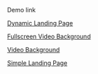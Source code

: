

 Demo link  

[Dynamic Landing Page](https://wi7.netlify.app/dynamic-landing-page/)

[Fullscreen Video Background](https://wi7.netlify.app/fullScreenVideoLandingPage/)

[Video Background](https://wi7.netlify.app/landingPageVideobackGround/)

 [Simple Landing Page](https://wi7.netlify.app/simple-landing-page/)
